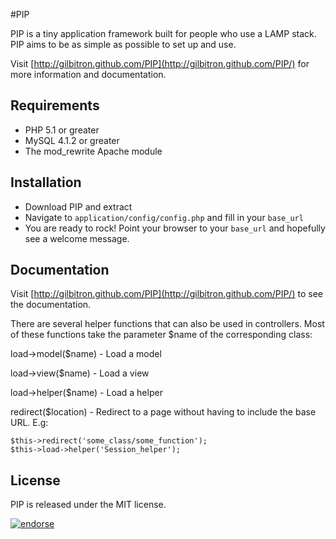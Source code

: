#PIP

PIP is a tiny application framework built for people who use a LAMP stack. PIP aims to be as simple as possible to set up and use.

Visit [http://gilbitron.github.com/PIP](http://gilbitron.github.com/PIP/) for more information and documentation.

## Requirements

* PHP 5.1 or greater
* MySQL 4.1.2 or greater
* The mod_rewrite Apache module

## Installation

* Download PIP and extract
* Navigate to `application/config/config.php` and fill in your `base_url`
* You are ready to rock! Point your browser to your `base_url` and hopefully see a welcome message.

## Documentation

Visit [http://gilbitron.github.com/PIP](http://gilbitron.github.com/PIP/) to see the documentation.

There are several helper functions that can also be used in controllers. Most of these functions take the parameter $name of the corresponding class:

load->model($name) - Load a model

load->view($name) - Load a view

load->helper($name) - Load a helper

redirect($location) - Redirect to a page without having to include the base URL. E.g:
  
    $this->redirect('some_class/some_function');
    $this->load->helper('Session_helper');


## License

PIP is released under the MIT license.

[![endorse](http://api.coderwall.com/thezombieguy/endorsecount.png)](http://coderwall.com/thezombieguy)